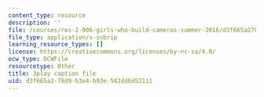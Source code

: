 ```yaml
---
content_type: resource
description: ''
file: /courses/res-2-006-girls-who-build-cameras-summer-2016/d3f665a278d9b3e4b93e542dd6d52111_mTOi3SpJCjw.srt
file_type: application/x-subrip
learning_resource_types: []
license: https://creativecommons.org/licenses/by-nc-sa/4.0/
ocw_type: OCWFile
resourcetype: Other
title: 3play caption file
uid: d3f665a2-78d9-b3e4-b93e-542dd6d52111
---
```

